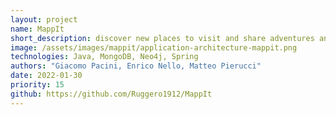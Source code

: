 ```yaml
---
layout: project
name: MappIt
short_description: discover new places to visit and share adventures and experiences, helping creators to promote their contents on the community.
image: /assets/images/mappit/application-architecture-mappit.png
technologies: Java, MongoDB, Neo4j, Spring
authors: "Giacomo Pacini, Enrico Nello, Matteo Pierucci"
date: 2022-01-30
priority: 15
github: https://github.com/Ruggero1912/MappIt
---
```

